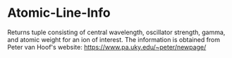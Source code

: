 # Atomic-Line-Info
Returns tuple consisting of central wavelength, oscillator strength, gamma, and atomic weight for an ion of interest. The information is obtained from Peter van Hoof's website: https://www.pa.uky.edu/~peter/newpage/

